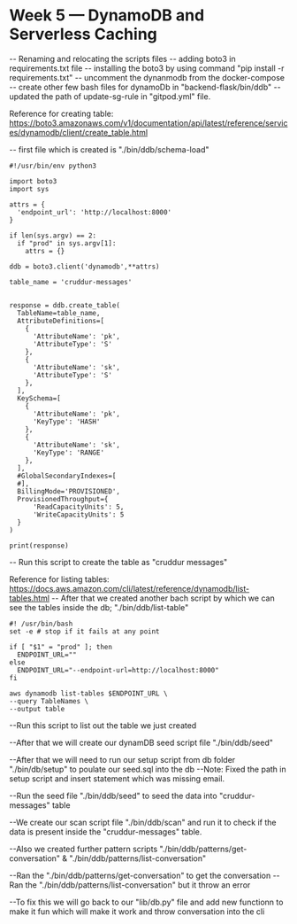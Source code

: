 # Week 5 — DynamoDB and Serverless Caching

-- Renaming and relocating the scripts files
-- adding boto3 in requirements.txt file
-- installing the boto3 by using command 
    "pip install -r requirements.txt"
-- uncomment the dynanmodb from the docker-compose
-- create other few bash files for dynamoDb in "backend-flask/bin/ddb"
-- updated the path of update-sg-rule in "gitpod.yml" file.

Reference for creating table:
https://boto3.amazonaws.com/v1/documentation/api/latest/reference/services/dynamodb/client/create_table.html


-- first file which is created is 
    "./bin/ddb/schema-load"
```
#!/usr/bin/env python3

import boto3
import sys

attrs = {
  'endpoint_url': 'http://localhost:8000'
}

if len(sys.argv) == 2:
  if "prod" in sys.argv[1]:
    attrs = {}

ddb = boto3.client('dynamodb',**attrs)

table_name = 'cruddur-messages'


response = ddb.create_table(
  TableName=table_name,
  AttributeDefinitions=[
    {
      'AttributeName': 'pk',
      'AttributeType': 'S'
    },
    {
      'AttributeName': 'sk',
      'AttributeType': 'S'
    },
  ],
  KeySchema=[
    {
      'AttributeName': 'pk',
      'KeyType': 'HASH'
    },
    {
      'AttributeName': 'sk',
      'KeyType': 'RANGE'
    },
  ],
  #GlobalSecondaryIndexes=[
  #],
  BillingMode='PROVISIONED',
  ProvisionedThroughput={
      'ReadCapacityUnits': 5,
      'WriteCapacityUnits': 5
  }
)

print(response)
```
-- Run this script to create the table as "cruddur messages"

Reference for listing tables:
https://docs.aws.amazon.com/cli/latest/reference/dynamodb/list-tables.html
-- After that we created another bach script by which we can see the tables inside the db;
"./bin/ddb/list-table"

```
#! /usr/bin/bash
set -e # stop if it fails at any point

if [ "$1" = "prod" ]; then
  ENDPOINT_URL=""
else
  ENDPOINT_URL="--endpoint-url=http://localhost:8000"
fi

aws dynamodb list-tables $ENDPOINT_URL \
--query TableNames \
--output table
```

--Run this script to list out the table we just created

--After that we will create our dynamDB seed script file
"./bin/ddb/seed"


--After that we will need to run our setup script from db folder "./bin/db/setup" to poulate our seed.sql into the db
--Note: Fixed the path in setup script and insert statement which was missing email.

--Run the seed file "./bin/ddb/seed" to seed the data into "cruddur-messages" table

--We create our scan script file "./bin/ddb/scan" and run it to check if the data is present inside the "cruddur-messages" table.

--Also we created further pattern scripts "./bin/ddb/patterns/get-conversation" & "./bin/ddb/patterns/list-conversation"

--Ran the "./bin/ddb/patterns/get-conversation" to get the conversation
--Ran the "./bin/ddb/patterns/list-conversation" but it throw an error

--To fix this we will go back to our "lib/db.py" file and add new functionn to make it fun which will make it work and throw conversation into the cli

